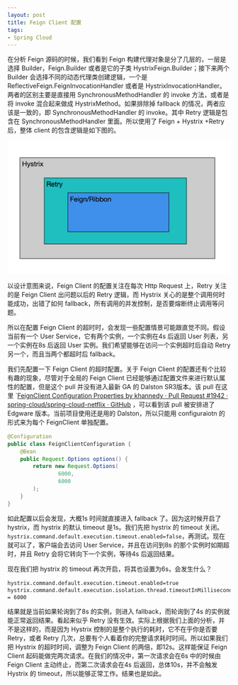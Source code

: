 ```yaml
---
layout: post
title: Feign Client 配置
tags:
- Spring Cloud
---
```


在分析 Feign 源码的时候，我们看到 Feign 构建代理对象是分了几层的，一层是选择 Builder，Feign.Builder 或者是它的子类 HystrixFeign.Builder；接下来两个 Builder 会选择不同的动态代理类创建逻辑，一个是 ReflectiveFeign.FeignInvocationHandler 或者是 HystrixInvocationHandler。两者的区别主要是直接用 SynchronousMethodHandler 的 invoke 方法，或者是将 invoke 混合起来做成 HystrixMethod。如果排除掉 fallback 的情况，两者应该是一致的，即 SynchronousMethodHandler 的 invoke。其中 Retry 逻辑是包含在 SynchronousMethodHandler 里面。所以使用了 Feign + Hystrix +Retry 后，整体 client 的包含逻辑是如下图的。

![image](/assets/2017-09-22-feign-client-configure/3EA965E3-D9D1-48C7-87DE-B3BE3CAB008E.png)

以设计意图来说，Feign Client 的配置关注在每次 Http Request 上，Retry 关注的是 Feign Client 出问题以后的 Retry 逻辑，而 Hystrix 关心的是整个调用何时能成功，出错了如何 fallback，所有调用的并发控制，是否要熔断终止调用等问题。

所以在配置 Feign Client 的超时时，会发现一些配置情景可能跟直觉不同。假设当前有一个 User Service，它有两个实例，一个实例在4s 后返回 User 列表，另一个实例在8s 后返回 User 实例。我们希望能够在访问一个实例超时后自动 Retry 另一个，而且当两个都超时后 fallback。

我们先配置一下 Feign Client 的超时配置。关于 Feign Client 的配置还有个比较有趣的现象，尽管对于全局的 Feign Client 已经能够通过配置文件来进行默认属性的配置，但是这个 pull 并没有进入最新 GA 的 Dalston SR3版本。该 pull 在这里 `[FeignClient Configuration Properties by khannedy · Pull Request #1942 · spring-cloud/spring-cloud-netflix · GitHub](https://github.com/spring-cloud/spring-cloud-netflix/pull/1942) ，可以看到该 pull 被安排进了 Edgware 版本。当前项目使用还是用的 Dalston，所以只能用 configuraiotn 的形式来为每个 FeignClient 单独配置。
```java
@Configuration
public class FeignClientConfiguration {
    @Bean
    public Request.Options options() {
        return new Request.Options(
                6000,
                6000
        );
    }
}
```

如此配置以后会发现，大概1s 时间就直接进入 fallback 了。因为这时候开启了 hystrix，而 hystrix 的默认 timeout 是1s。我们先把 hystrix 的 timeout 关闭。`hystrix.command.default.execution.timeout.enabled=false`，再测试。现在就可以了，客户端会去访问 User Service，并且在访问到8s 的那个实例时如期超时，并且 Retry 会将它转向下一个实例，等待4s 后返回结果。

现在我们把 hystrix 的 timeout 再次开启，将其也设置为6s，会发生什么？
```
hystrix.command.default.execution.timeout.enabled=true
hystrix.command.default.execution.isolation.thread.timeoutInMilliseconds = 6000
```

结果就是当前如果轮询到了8s 的实例，则进入 fallback，而轮询到了4s 的实例就能正常返回结果。看起来似乎 Retry 没有生效。实际上根据我们上面的分析，并不是这样的，而是因为 Hystrix 控制的是整个执行的耗时，它不在乎你是否要 Retry，或者 Retry 几次，总要有个人看着你的完整请求耗时时间。所以如果我们把 Hystrix 的超时时间，调整为 Feign Client 的两倍，即12s。这样能保证 Feign Client 起码能做完两次请求。在我们的情况中，第一次请求会在6s 中的时候由 Feign Client 主动终止，而第二次请求会在4s 后返回，总体10s，并不会触发 Hystrix 的 timeout，所以能够正常工作。结果也是如此。